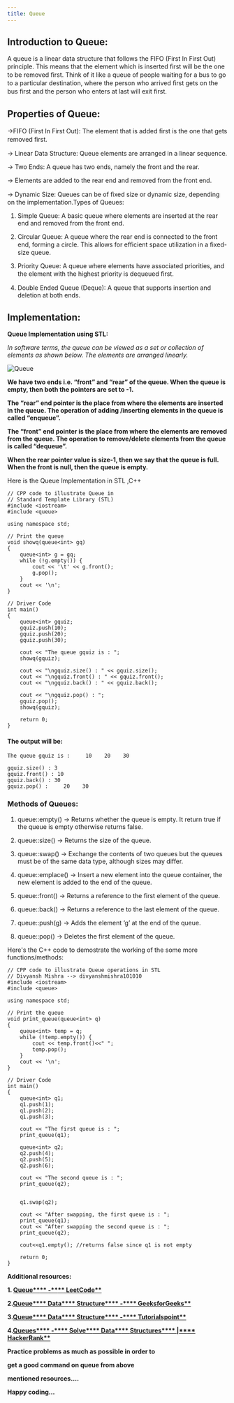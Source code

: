 ```yaml
---
title: Queue
---
```


## Introduction to Queue:

A queue is a linear data structure that follows the FIFO (First In First Out) principle. This means that the element which is inserted ﬁrst will be the one to be removed ﬁrst. Think of it like a queue of people waiting for a bus to go to a particular destination, where the person who arrived ﬁrst gets on the bus ﬁrst and the person
who enters at last will exit ﬁrst.



## Properties of Queue:

->FIFO (First In First Out): The element that is added ﬁrst is the one that gets removed ﬁrst.

-> Linear Data Structure: Queue elements are arranged in a linear sequence.

-> Two Ends: A queue has two ends, namely the front and the rear.

-> Elements are added to the rear end and removed from the front end.

-> Dynamic Size: Queues can be of ﬁxed size or dynamic size, depending on the implementation.Types of Queues:

1. Simple Queue: A basic queue where elements are inserted at the rear end and removed from the front end.

2. Circular Queue: A queue where the rear end is connected to the front end, forming a circle. This allows for eﬃcient space utilization in a ﬁxed-size queue.

3. Priority Queue: A queue where elements have associated priorities, and the element with the highest priority is dequeued ﬁrst.

4. Double Ended Queue (Deque): A queue that supports insertion and deletion at both ends.
## Implementation:


**Queue Implementation using STL:**

*In software terms, the queue can be viewed as a set or collection of *elements as shown below. The elements are arranged linearly.**

![Queue](https://media.geeksforgeeks.org/wp-content/uploads/20220805131014/fifo.png)

**We have two ends i.e. “front” and “rear” of the queue. When the queue is empty, then both the pointers are set to -1.**

**The “rear” end pointer is the place from where the elements are inserted in the queue. The operation of adding /inserting elements in the queue is called “enqueue”.**

**The “front” end pointer is the place from where the elements are removed from the queue. The operation to remove/delete elements from the queue is called “dequeue”.**

**When the rear pointer value is size-1, then we say that the queue is full. When the front is null, then the queue is empty.**

Here is the Queue Implementation in STL ,C++
```
// CPP code to illustrate Queue in 
// Standard Template Library (STL)
#include <iostream>
#include <queue>

using namespace std;

// Print the queue
void showq(queue<int> gq)
{
	queue<int> g = gq;
	while (!g.empty()) {
		cout << '\t' << g.front();
		g.pop();
	}
	cout << '\n';
}

// Driver Code
int main()
{
	queue<int> gquiz;
	gquiz.push(10);
	gquiz.push(20);
	gquiz.push(30);

	cout << "The queue gquiz is : ";
	showq(gquiz);

	cout << "\ngquiz.size() : " << gquiz.size();
	cout << "\ngquiz.front() : " << gquiz.front();
	cout << "\ngquiz.back() : " << gquiz.back();

	cout << "\ngquiz.pop() : ";
	gquiz.pop();
	showq(gquiz);

	return 0;
}

```

#### The output will be:
```
The queue gquiz is :     10    20    30

gquiz.size() : 3
gquiz.front() : 10
gquiz.back() : 30
gquiz.pop() :     20    30
```

### Methods of Queues: 

1. queue::empty() -> Returns whether the queue is empty. It return true if the queue is empty otherwise returns false.

2. queue::size() ->	Returns the size of the queue.

3. queue::swap() -> Exchange the contents of two queues but the queues must be of the same data type, although sizes may differ.

4. queue::emplace() -> Insert a new element into the queue container, the new element is added to the end of the queue.

5. queue::front() -> Returns a reference to the first element of the queue.

6. queue::back() -> Returns a reference to the last element of the queue.

7. queue::push(g) -> Adds the element ‘g’ at the end of the queue.

8. queue::pop() -> Deletes the first element of the queue.

Here's the C++ code to demostrate the working of the some more functions/methods: 

```
// CPP code to illustrate Queue operations in STL
// Divyansh Mishra --> divyanshmishra101010
#include <iostream>
#include <queue>

using namespace std;

// Print the queue
void print_queue(queue<int> q)
{
	queue<int> temp = q;
	while (!temp.empty()) {
		cout << temp.front()<<" ";
		temp.pop();
	}
	cout << '\n';
}

// Driver Code
int main()
{
	queue<int> q1;
	q1.push(1);
	q1.push(2);
	q1.push(3);

	cout << "The first queue is : ";
	print_queue(q1);

	queue<int> q2;
	q2.push(4);
	q2.push(5);
	q2.push(6);

	cout << "The second queue is : ";
	print_queue(q2);


	q1.swap(q2);
	
	cout << "After swapping, the first queue is : ";
	print_queue(q1);
	cout << "After swapping the second queue is : ";
	print_queue(q2);

	cout<<q1.empty(); //returns false since q1 is not empty

	return 0;
}

```
**Additional resources:**

**1. [Queue**](https://leetcode.com/tag/queue/)[** ](https://leetcode.com/tag/queue/)[-**](https://leetcode.com/tag/queue/)[** ](https://leetcode.com/tag/queue/)[LeetCode**](https://leetcode.com/tag/queue/)**

**2.[Queue**](https://www.geeksforgeeks.org/queue-data-structure/)[** ](https://www.geeksforgeeks.org/queue-data-structure/)[Data**](https://www.geeksforgeeks.org/queue-data-structure/)[** ](https://www.geeksforgeeks.org/queue-data-structure/)[Structure**](https://www.geeksforgeeks.org/queue-data-structure/)[** ](https://www.geeksforgeeks.org/queue-data-structure/)[-**](https://www.geeksforgeeks.org/queue-data-structure/)[** ](https://www.geeksforgeeks.org/queue-data-structure/)[GeeksforGeeks**](https://www.geeksforgeeks.org/queue-data-structure/)**

**3.[Queue**](https://www.tutorialspoint.com/data_structures_algorithms/dsa_queue.htm)[** ](https://www.tutorialspoint.com/data_structures_algorithms/dsa_queue.htm)[Data**](https://www.tutorialspoint.com/data_structures_algorithms/dsa_queue.htm)[** ](https://www.tutorialspoint.com/data_structures_algorithms/dsa_queue.htm)[Structure**](https://www.tutorialspoint.com/data_structures_algorithms/dsa_queue.htm)[** ](https://www.tutorialspoint.com/data_structures_algorithms/dsa_queue.htm)[-**](https://www.tutorialspoint.com/data_structures_algorithms/dsa_queue.htm)[** ](https://www.tutorialspoint.com/data_structures_algorithms/dsa_queue.htm)[Tutorialspoint**](https://www.tutorialspoint.com/data_structures_algorithms/dsa_queue.htm)**

**4.[Queues**](https://www.hackerrank.com/domains/data-structures/queues)[** ](https://www.hackerrank.com/domains/data-structures/queues)[-**](https://www.hackerrank.com/domains/data-structures/queues)[** ](https://www.hackerrank.com/domains/data-structures/queues)[Solve**](https://www.hackerrank.com/domains/data-structures/queues)[** ](https://www.hackerrank.com/domains/data-structures/queues)[Data**](https://www.hackerrank.com/domains/data-structures/queues)[** ](https://www.hackerrank.com/domains/data-structures/queues)[Structures**](https://www.hackerrank.com/domains/data-structures/queues)[** ](https://www.hackerrank.com/domains/data-structures/queues)[|**](https://www.hackerrank.com/domains/data-structures/queues)[** ](https://www.hackerrank.com/domains/data-structures/queues)[HackerRank**](https://www.hackerrank.com/domains/data-structures/queues)**

**Practice problems as much as possible in order to**

**get a good command on queue from above**

**mentioned resources….**

**Happy coding…**

